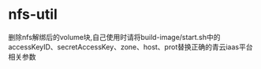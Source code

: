 # nfs-util

删除nfs解绑后的volume块,自己使用时请将build-image/start.sh中的accessKeyID、secretAccessKey、zone、host、prot替换正确的青云iaas平台相关参数